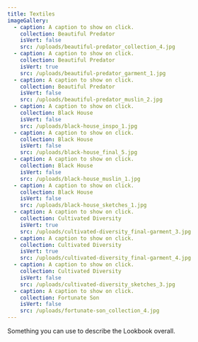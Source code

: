 ```yaml
---
title: Textiles
imageGallery:
  - caption: A caption to show on click.
    collection: Beautiful Predator
    isVert: false
    src: /uploads/beautiful-predator_collection_4.jpg
  - caption: A caption to show on click.
    collection: Beautiful Predator
    isVert: true
    src: /uploads/beautiful-predator_garment_1.jpg
  - caption: A caption to show on click.
    collection: Beautiful Predator
    isVert: false
    src: /uploads/beautiful-predator_muslin_2.jpg
  - caption: A caption to show on click.
    collection: Black House
    isVert: false
    src: /uploads/black-house_inspo_1.jpg
  - caption: A caption to show on click.
    collection: Black House
    isVert: false
    src: /uploads/black-house_final_5.jpg
  - caption: A caption to show on click.
    collection: Black House
    isVert: false
    src: /uploads/black-house_muslin_1.jpg
  - caption: A caption to show on click.
    collection: Black House
    isVert: false
    src: /uploads/black-house_sketches_1.jpg
  - caption: A caption to show on click.
    collection: Cultivated Diversity
    isVert: true
    src: /uploads/cultivated-diversity_final-garment_3.jpg
  - caption: A caption to show on click.
    collection: Cultivated Diversity
    isVert: true
    src: /uploads/cultivated-diversity_final-garment_4.jpg
  - caption: A caption to show on click.
    collection: Cultivated Diversity
    isVert: false
    src: /uploads/cultivated-diversity_sketches_3.jpg
  - caption: A caption to show on click.
    collection: Fortunate Son
    isVert: false
    src: /uploads/fortunate-son_collection_4.jpg
---
```

Something you can use to describe the Lookbook overall.
